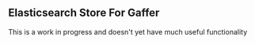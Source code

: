 ## Elasticsearch Store For Gaffer

This is a work in progress and doesn't yet have much useful functionality
